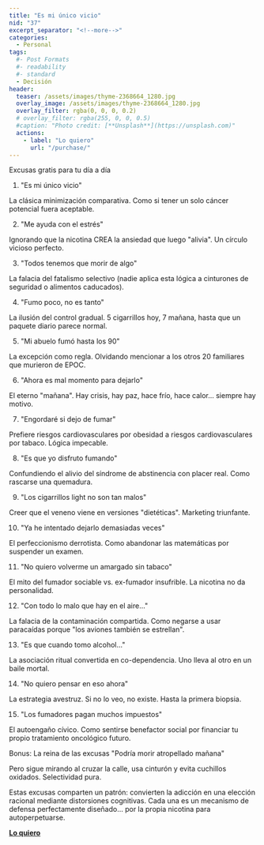 ```yaml
---
title: "Es mi único vicio"
nid: "37"
excerpt_separator: "<!--more-->"
categories:
  - Personal
tags:
  #- Post Formats
  #- readability
  #- standard
  - Decisión
header:
  teaser: /assets/images/thyme-2368664_1280.jpg
  overlay_image: /assets/images/thyme-2368664_1280.jpg
  overlay_filter: rgba(0, 0, 0, 0.2)
  # overlay_filter: rgba(255, 0, 0, 0.5)
  #caption: "Photo credit: [**Unsplash**](https://unsplash.com)"
  actions:
    - label: "Lo quiero"
      url: "/purchase/"
---
```


Excusas gratis para tu día a día

<!--more-->
1. "Es mi único vicio"

La clásica minimización comparativa. Como si tener un solo cáncer potencial fuera aceptable.

2. "Me ayuda con el estrés"

Ignorando que la nicotina CREA la ansiedad que luego "alivia". Un círculo vicioso perfecto.

3. "Todos tenemos que morir de algo"

La falacia del fatalismo selectivo (nadie aplica esta lógica a cinturones de seguridad o alimentos caducados).

4. "Fumo poco, no es tanto"

La ilusión del control gradual. 5 cigarrillos hoy, 7 mañana, hasta que un paquete diario parece normal.

5. "Mi abuelo fumó hasta los 90"

La excepción como regla. Olvidando mencionar a los otros 20 familiares que murieron de EPOC.

6. "Ahora es mal momento para dejarlo"

El eterno "mañana". Hay crisis, hay paz, hace frío, hace calor... siempre hay motivo.

7. "Engordaré si dejo de fumar"

Prefiere riesgos cardiovasculares por obesidad a riesgos cardiovasculares por tabaco. Lógica impecable.

8. "Es que yo disfruto fumando"

Confundiendo el alivio del síndrome de abstinencia con placer real. Como rascarse una quemadura.

9. "Los cigarrillos light no son tan malos"

Creer que el veneno viene en versiones "dietéticas". Marketing triunfante.

10. "Ya he intentado dejarlo demasiadas veces"

El perfeccionismo derrotista. Como abandonar las matemáticas por suspender un examen.

11. "No quiero volverme un amargado sin tabaco"

El mito del fumador sociable vs. ex-fumador insufrible. La nicotina no da personalidad.

12. "Con todo lo malo que hay en el aire..."

La falacia de la contaminación compartida. Como negarse a usar paracaídas porque "los aviones también se estrellan".

13. "Es que cuando tomo alcohol..."

La asociación ritual convertida en co-dependencia. Uno lleva al otro en un baile mortal.

14. "No quiero pensar en eso ahora"

La estrategia avestruz. Si no lo veo, no existe. Hasta la primera biopsia.

15. "Los fumadores pagan muchos impuestos"

El autoengaño cívico. Como sentirse benefactor social por financiar tu propio tratamiento oncológico futuro.

Bonus: La reina de las excusas
"Podría morir atropellado mañana"

Pero sigue mirando al cruzar la calle, usa cinturón y evita cuchillos oxidados. Selectividad pura.

Estas excusas comparten un patrón: convierten la adicción en una elección racional mediante distorsiones cognitivas. Cada una es un mecanismo de defensa perfectamente diseñado... por la propia nicotina para autoperpetuarse.


[**Lo quiero**](/purchase/)


